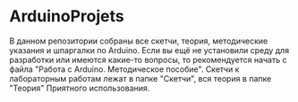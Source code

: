 # ArduinoProjets
В данном репозитории собраны все скетчи, теория, методические указания и шпаргалки по Arduino. 
Если вы ещё не установили среду для разработки или имеются какие-то вопросы, то рекомендуется начать с файла
"Работа с Arduino. Методическое пособие". 
Скетчи к лабораторным работам лежат в папке "Скетчи", вся теория в папке "Теория"
Приятного использования.
